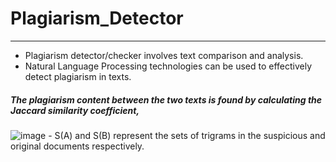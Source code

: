 # Plagiarism_Detector

---------------------------------------------------------------------------------------------------------------------------------------------------

- Plagiarism detector/checker involves text comparison and analysis.
- Natural Language Processing technologies can be used to effectively detect plagiarism in texts.
##### The plagiarism content between the two texts is found by calculating the Jaccard similarity coefficient,
  ![image](https://github.com/chathuryasri1912/Plagiarism_Detector/assets/128734435/ef43f903-503d-494b-8589-b27cfc1b6d9f)
    - S(A) and S(B) represent the sets of trigrams in the suspicious and original documents respectively. 


